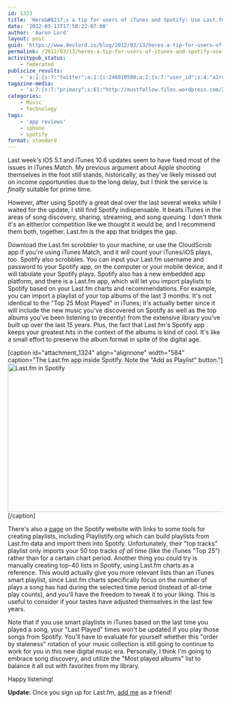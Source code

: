 ```yaml
---
id: 1323
title: 'Here&#8217;s a tip for users of iTunes and Spotify: Use Last.fm too!'
date: '2012-03-13T17:50:22-07:00'
author: 'Aaron Lord'
layout: post
guid: 'https://www.devlord.io/blog/2012/03/13/heres-a-tip-for-users-of-itunes-and-spotify-use-last-fm-too/'
permalink: /2012/03/13/heres-a-tip-for-users-of-itunes-and-spotify-use-last-fm-too/
activitypub_status:
    - federated
publicize_results:
    - 'a:1:{s:7:"twitter";a:1:{i:246010580;a:2:{s:7:"user_id";s:4:"a1rd";s:7:"post_id";s:18:"179746326379118594";}}}'
tagazine-media:
    - 'a:7:{s:7:"primary";s:61:"http://mustfollow.files.wordpress.com/2012/03/lastfm-blog.png";s:6:"images";a:1:{s:61:"http://mustfollow.files.wordpress.com/2012/03/lastfm-blog.png";a:6:{s:8:"file_url";s:61:"http://mustfollow.files.wordpress.com/2012/03/lastfm-blog.png";s:5:"width";s:4:"1257";s:6:"height";s:3:"748";s:4:"type";s:5:"image";s:4:"area";s:6:"940236";s:9:"file_path";s:0:"";}}s:6:"videos";a:0:{}s:11:"image_count";s:1:"1";s:6:"author";s:8:"28099389";s:7:"blog_id";s:8:"28571045";s:9:"mod_stamp";s:19:"2012-03-14 01:58:34";}'
categories:
    - Music
    - Technology
tags:
    - 'app reviews'
    - iphone
    - spotify
format: standard
---
```


Last week's iOS 5.1 and iTunes 10.6 updates seem to have fixed most of the issues in iTunes Match. My previous argument about Apple shooting themselves in the foot still stands, historically, as they've likely missed out on income opportunities due to the long delay, but I think the service is <em>finally</em> suitable for prime time.

However, after using Spotify a great deal over the last several weeks while I waited for the update, I still find Spotify indispensable. It beats iTunes in the areas of song discovery, sharing, streaming, and song queuing. I don't think it's an either/or competition like we thought it would be, and I recommend them both, together. Last.fm is the app that bridges the gap.

Download the Last.fm scrobbler to your machine, or use the CloudScrob app if you're using iTunes Match, and it will count your iTunes/iOS plays, too. Spotify also scrobbles. You can input your Last.fm username and password to your Spotify app, on the computer or your mobile device, and it will tabulate your Spotify plays. Spotify also has a new embedded app platform, and there is a Last.fm app, which will let you import playlists to Spotify based on your Last.fm charts and recommendations. For example, you can import a playlist of your top albums of the last 3 months. It's not identical to the "Top 25 Most Played" in iTunes; it's actually better since it will include the new music you've discovered on Spotify as well as the top albums you've been listening to (recently) from the extensive library you've built up over the last 15 years. Plus, the fact that Last.fm's Spotify app keeps your greatest hits in the context of the albums is kind of cool. It's like a small effort to preserve the album format in spite of the digital age.

[caption id="attachment_1324" align="alignnone" width="584" caption="The Last.fm app inside Spotify. Note the &quot;Add as Playlist&quot; button."]<a href="/blog/wp-content/uploads/2012/03/lastfm-blog.png"><img class="size-full wp-image-1324" title="lastfm-blog" src="/blog/wp-content/uploads/2012/03/lastfm-blog.png" alt="Last.fm in Spotify" width="584" height="347" /></a>[/caption]

There's also a <a href="http://www.spotify.com/uk/about/spotify-on-the-web/playlist-converters/">page</a> on the Spotify website with links to some tools for creating playlists, including Playlistify.org which can build playlists from Last.fm data and import them into Spotify. Unfortunately, their "top tracks" playlist only imports your 50 top tracks <em>of all time</em> (like the iTunes "Top 25") rather than for a certain chart period. Another thing you could try is manually creating top-40 lists in Spotify, using Last.fm charts as a reference. This would actually give you more relevant lists than an iTunes smart playlist, since Last.fm charts specifically focus on the number of plays a song has had during the selected time period (instead of all-time play counts), and you'll have the freedom to tweak it to your liking. This is useful to consider if your tastes have adjusted themselves in the last few years.

Note that if you use smart playlists in iTunes based on the last time you played a song, your "Last Played" times won't be updated if you play those songs from Spotify. You'll have to evaluate for yourself whether this "order by staleness" rotation of your music collection is still going to continue to work for you in this new digital music era. Personally, I think I'm going to embrace song discovery, and utilize the "Most played albums" list to balance it all out with favorites from my library.

Happy listening!

<strong>Update:</strong> Once you sign up for Last.fm, <a href="http://www.last.fm/user/alord1647fm">add me</a> as a friend!